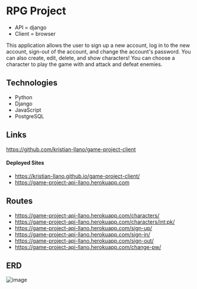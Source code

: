 # RPG Project
- API = django
- Client = browser

This application allows the user to sign up a new account, log in to the new account, sign-out of the account, and change the account's password. You can also create, edit, delete, and show characters! You can choose a character to play the game with and attack and defeat enemies.

## Technologies
- Python
- Django
- JavaScript
- PostgreSQL

## Links
https://github.com/kristian-llano/game-project-client
#### Deployed Sites
- https://kristian-llano.github.io/game-project-client/
- https://game-project-api-llano.herokuapp.com

## Routes
- https://game-project-api-llano.herokuapp.com/characters/
- https://game-project-api-llano.herokuapp.com/characters/int:pk/
- https://game-project-api-llano.herokuapp.com/sign-up/
- https://game-project-api-llano.herokuapp.com/sign-in/
- https://game-project-api-llano.herokuapp.com/sign-out/
- https://game-project-api-llano.herokuapp.com/change-pw/

## ERD
![image](https://media.git.generalassemb.ly/user/35090/files/16fd2700-c2c4-11eb-9b18-57348c23046d)
